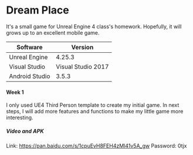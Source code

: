 # Dream Place
It's a small game for Unreal Engine 4 class's homework. Hopefully, it will grows up to an excellent mobile game.



| Software       | Version            |
| -------------- | ------------------ |
| Unreal Engine  | 4.25.3             |
| Visual Studio  | Visual Studio 2017 |
| Android Studio | 3.5.3              |



#### Week 1

I only used UE4 Third Person template to create my initial game. In next steps, I will add more features and functions to make my little game more interesting.

##### Video and APK

Link: https://pan.baidu.com/s/1cpuEvH8FEH4zMl41v5A_gw    Password: 0tjx